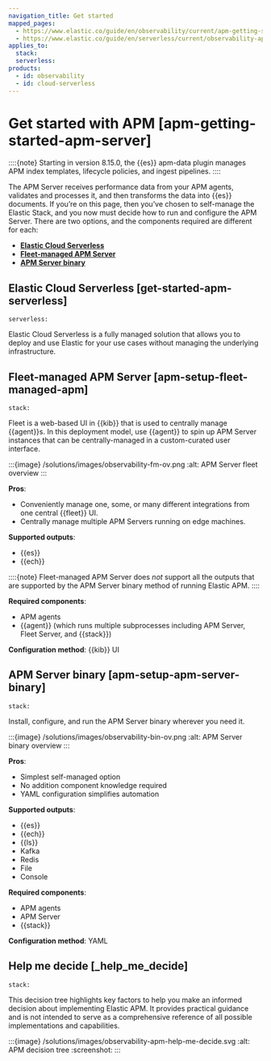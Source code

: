```yaml
---
navigation_title: Get started
mapped_pages:
  - https://www.elastic.co/guide/en/observability/current/apm-getting-started-apm-server.html
  - https://www.elastic.co/guide/en/serverless/current/observability-apm-get-started.html
applies_to:
  stack:
  serverless:
products:
  - id: observability
  - id: cloud-serverless
---
```


# Get started with APM [apm-getting-started-apm-server]

::::{note}
Starting in version 8.15.0, the {{es}} apm-data plugin manages APM index templates, lifecycle policies, and ingest pipelines.
::::

The APM Server receives performance data from your APM agents, validates and processes it, and then transforms the data into {{es}} documents. If you’re on this page, then you’ve chosen to self-manage the Elastic Stack, and you now must decide how to run and configure the APM Server. There are two options, and the components required are different for each:

* **[Elastic Cloud Serverless](/solutions/observability/apm/get-started.md#get-started-apm-serverless)**
* **[Fleet-managed APM Server](/solutions/observability/apm/get-started.md#apm-setup-fleet-managed-apm)**
* **[APM Server binary](/solutions/observability/apm/get-started.md#apm-setup-apm-server-binary)**

## Elastic Cloud Serverless [get-started-apm-serverless]

```{applies_to}
serverless:
```

Elastic Cloud Serverless is a fully managed solution that allows you to deploy and use Elastic for your use cases without managing the underlying infrastructure.

## Fleet-managed APM Server [apm-setup-fleet-managed-apm]

```{applies_to}
stack:
```

Fleet is a web-based UI in {{kib}} that is used to centrally manage {{agent}}s. In this deployment model, use {{agent}} to spin up APM Server instances that can be centrally-managed in a custom-curated user interface.

:::{image} /solutions/images/observability-fm-ov.png
:alt: APM Server fleet overview
:::

**Pros**:

* Conveniently manage one, some, or many different integrations from one central {{fleet}} UI.
* Centrally manage multiple APM Servers running on edge machines.

**Supported outputs**:

* {{es}}
* {{ech}}

::::{note}
Fleet-managed APM Server does *not* support all the outputs that are supported by the APM Server binary method of running Elastic APM.
::::

**Required components**:

* APM agents
* {{agent}} (which runs multiple subprocesses including APM Server, Fleet Server, and {{stack}})

**Configuration method**: {{kib}} UI

## APM Server binary [apm-setup-apm-server-binary]

```{applies_to}
stack:
```

Install, configure, and run the APM Server binary wherever you need it.

:::{image} /solutions/images/observability-bin-ov.png
:alt: APM Server binary overview
:::

**Pros**:

* Simplest self-managed option
* No addition component knowledge required
* YAML configuration simplifies automation

**Supported outputs**:

* {{es}}
* {{ech}}
* {{ls}}
* Kafka
* Redis
* File
* Console

**Required components**:

* APM agents
* APM Server
* {{stack}}

**Configuration method**: YAML

## Help me decide [_help_me_decide]

```{applies_to}
stack:
```

This decision tree highlights key factors to help you make an informed decision about implementing Elastic APM. It provides practical guidance and is not intended to serve as a comprehensive reference of all possible implementations and capabilities.

:::{image} /solutions/images/observability-apm-help-me-decide.svg
:alt: APM decision tree
:screenshot:
:::
